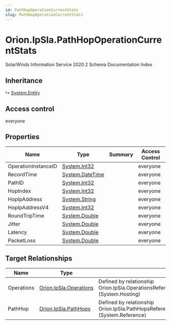 ```yaml
---
id: PathHopOperationCurrentStats
slug: PathHopOperationCurrentStats
---
```


# Orion.IpSla.PathHopOperationCurrentStats

SolarWinds Information Service 2020.2 Schema Documentation Index

## Inheritance

↳ [System.Entity](./../System/Entity)

## Access control

everyone

## Properties

| Name | Type | Summary | Access Control |
| ------ | ------ | ------ | ------ |
| OperationInstanceID | [System.Int32](https://docs.microsoft.com/en-us/dotnet/api/system.int32) |  | everyone |
| RecordTime | [System.DateTime](https://docs.microsoft.com/en-us/dotnet/api/system.datetime) |  | everyone |
| PathID | [System.Int32](https://docs.microsoft.com/en-us/dotnet/api/system.int32) |  | everyone |
| HopIndex | [System.Int32](https://docs.microsoft.com/en-us/dotnet/api/system.int32) |  | everyone |
| HopIpAddress | [System.String](https://docs.microsoft.com/en-us/dotnet/api/system.string) |  | everyone |
| HopIpAddressV4 | [System.Int32](https://docs.microsoft.com/en-us/dotnet/api/system.int32) |  | everyone |
| RoundTripTime | [System.Double](https://docs.microsoft.com/en-us/dotnet/api/system.double) |  | everyone |
| Jitter | [System.Double](https://docs.microsoft.com/en-us/dotnet/api/system.double) |  | everyone |
| Latency | [System.Double](https://docs.microsoft.com/en-us/dotnet/api/system.double) |  | everyone |
| PacketLoss | [System.Double](https://docs.microsoft.com/en-us/dotnet/api/system.double) |  | everyone |

## Target Relationships

| Name | Type | Notes |
| ------ | ------ | ------ |
| Operations | [Orion.IpSla.Operations](./../Orion.IpSla/Operations) | Defined by relationship Orion.IpSla.OperationsReferencesPathHopOperationCurrentStats (System.Hosting) |
| PathHop | [Orion.IpSla.PathHops](./../Orion.IpSla/PathHops) | Defined by relationship Orion.IpSla.PathHopsReferencesCurrentStats (System.Reference) |

